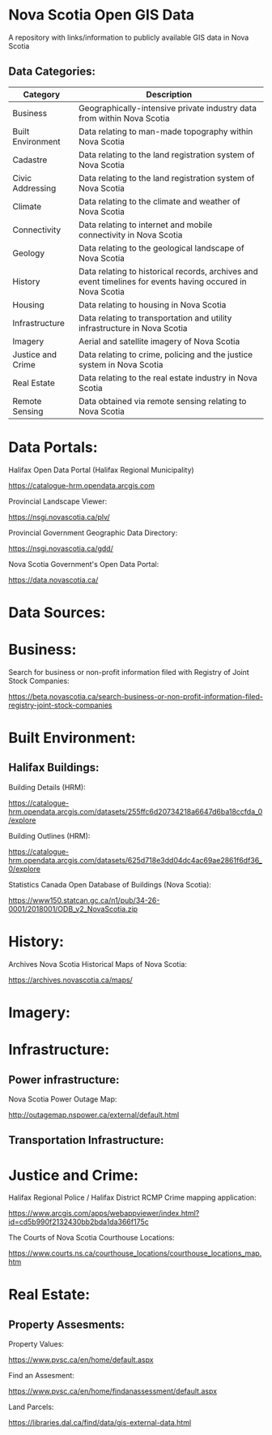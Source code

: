 # Nova Scotia Open GIS Data
A repository with links/information to publicly available GIS data in Nova Scotia

## Data Categories:

| Category | Description |
| --- | --- |
| Business | Geographically-intensive private industry data from within Nova Scotia |
| Built Environment | Data relating to man-made topography within Nova Scotia |
| Cadastre | Data relating to the land registration system of Nova Scotia |
| Civic Addressing | Data relating to the land registration system of Nova Scotia |
| Climate | Data relating to the climate and weather of Nova Scotia |
| Connectivity | Data relating to internet and mobile connectivity in Nova Scotia |
| Geology | Data relating to the geological landscape of Nova Scotia |
| History | Data relating to historical records, archives and event timelines for events having occured in Nova Scotia |
| Housing | Data relating to housing in Nova Scotia |
| Infrastructure | Data relating to transportation and utility infrastructure in Nova Scotia |
| Imagery | Aerial and satellite imagery of Nova Scotia |
| Justice and Crime | Data relating to crime, policing and the justice system in Nova Scotia |
| Real Estate | Data relating to the real estate industry in Nova Scotia |
| Remote Sensing | Data obtained via remote sensing relating to Nova Scotia |

# Data Portals:

Halifax Open Data Portal (Halifax Regional Municipality)

https://catalogue-hrm.opendata.arcgis.com

Provincial Landscape Viewer:

https://nsgi.novascotia.ca/plv/

Provincial Government Geographic Data Directory:

https://nsgi.novascotia.ca/gdd/

Nova Scotia Government's Open Data Portal:

https://data.novascotia.ca/


# Data Sources:

# Business:

Search for business or non-profit information filed with Registry of Joint Stock Companies:

https://beta.novascotia.ca/search-business-or-non-profit-information-filed-registry-joint-stock-companies

# Built Environment:

## Halifax Buildings:

Building Details (HRM):

https://catalogue-hrm.opendata.arcgis.com/datasets/255ffc6d20734218a6647d6ba18ccfda_0/explore

Building Outlines (HRM):

https://catalogue-hrm.opendata.arcgis.com/datasets/625d718e3dd04dc4ac69ae2861f6df36_0/explore

Statistics Canada Open Database of Buildings (Nova Scotia):

https://www150.statcan.gc.ca/n1/pub/34-26-0001/2018001/ODB_v2_NovaScotia.zip

# History:

Archives Nova Scotia Historical Maps of Nova Scotia:

https://archives.novascotia.ca/maps/

# Imagery:



# Infrastructure:

## Power infrastructure:

Nova Scotia Power Outage Map:

http://outagemap.nspower.ca/external/default.html

## Transportation Infrastructure:


# Justice and Crime:

Halifax Regional Police / Halifax District RCMP Crime mapping application:

https://www.arcgis.com/apps/webappviewer/index.html?id=cd5b990f2132430bb2bda1da366f175c

The Courts of Nova Scotia Courthouse Locations:

https://www.courts.ns.ca/courthouse_locations/courthouse_locations_map.htm


# Real Estate:

## Property Assesments:

Property Values:

https://www.pvsc.ca/en/home/default.aspx

Find an Assesment:

https://www.pvsc.ca/en/home/findanassessment/default.aspx


Land Parcels:

https://libraries.dal.ca/find/data/gis-external-data.html
